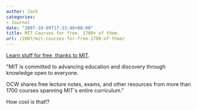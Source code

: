 ```yaml
---
author: Jack
categories:
- Journal
date: "2007-10-09T17:33:48+00:00"
title: MIT Courses for free. 1700+ of them.
url: /2007/mit-courses-for-free-1700-of-them/
---
```


[Learn stuff for free, thanks to MIT][1]. 

"MIT is committed to advancing education and discovery through knowledge open to everyone. 

OCW shares free lecture notes, exams, and other resources from more than 1700 courses spanning MIT's entire curriculum." 

How cool is that!?

 [1]: http://ocw.mit.edu/OcwWeb/web/home/home/index.htm